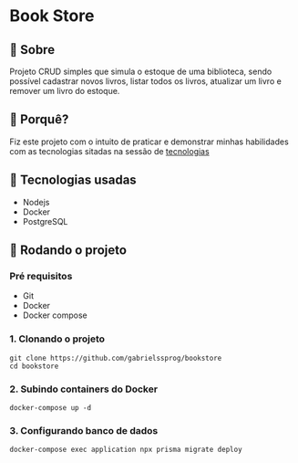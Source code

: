 # Book Store

## 🔎 Sobre
Projeto CRUD simples que simula o estoque de uma biblioteca, sendo possível cadastrar novos livros, listar todos os livros, atualizar um livro e remover um livro do estoque.

## 🤔 Porquê?
Fiz este projeto com o intuito de praticar e demonstrar minhas habilidades com as tecnologias sitadas na sessão de [tecnologias](#-tecnologias-usadas)

## 🧰 Tecnologias usadas
- Nodejs
- Docker
- PostgreSQL

## 🏃 Rodando o projeto

### Pré requisitos
- Git
- Docker
- Docker compose

### 1. Clonando o projeto
```
git clone https://github.com/gabrielssprog/bookstore
cd bookstore
```

### 2. Subindo containers do Docker
```
docker-compose up -d
```

### 3. Configurando banco de dados
```
docker-compose exec application npx prisma migrate deploy
```
